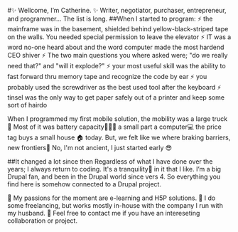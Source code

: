 #✨ Wellcome, I’m Catherine. ✨
Writer, negotiator, purchaser, entrepreneur, and programmer… The list is long. 
##When I started to program:
⚡ the mainframe was in the basement, shielded behind yellow-black-striped tape on the walls. You needed special permission to leave the elevator
⚡ IT was a word no-one heard about and the word computer made the most hardend CEO shiver
⚡ The two main questions you where asked were; "do we really need that?" and "will it explode?"
⚡ your most useful skill was the ability to fast forward thru memory tape and recognize the code by ear
⚡ you probably used the screwdriver as the best used tool after the keyboard
⚡ tinsel was the only way to get paper safely out of a printer and keep some sort of hairdo 

When I programmed my first mobile solution, the mobility was a large truck 🚚 Most of it was battery capacity🔋🔋🔋 a small part a computer💻 the price tag buys a small house 🏠 today. But, we felt like we where braking barriers, new frontiers🚀
No, I'm not ancient, I just started early 😎

##It changed a lot since then
Regardless of what I have done over the years; I always return to coding. It's a tranquility🙏 in it that I like.
I’m a big Drupal fan, and been in the Drupal world since vers 4. So everything you find here is somehow connected to a Drupal project.

📗 My passions for the moment are e-learning and H5P solutions. 
📗 I do some freelancing, but works mostly in-house with the company I run with my husband.
📗 Feel free to contact me if you have an intereseting collaboration or project.

